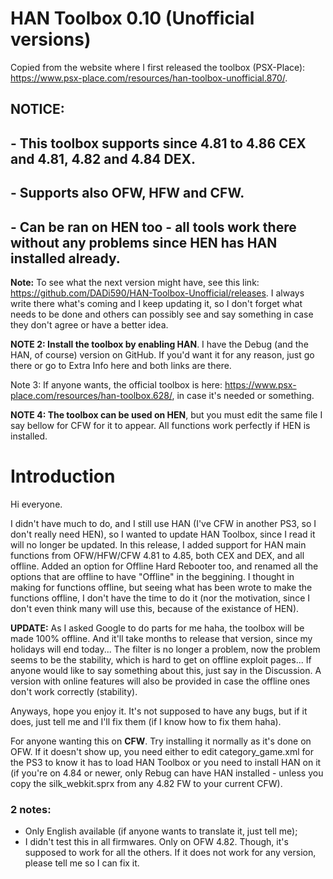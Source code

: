 # HAN Toolbox 0.10 (Unofficial versions)

Copied from the website where I first released the toolbox (PSX-Place): https://www.psx-place.com/resources/han-toolbox-unofficial.870/.

## NOTICE:
## - This toolbox supports since 4.81 to 4.86 CEX and 4.81, 4.82 and 4.84 DEX.
## - Supports also OFW, HFW and CFW.
## - Can be ran on HEN too - all tools work there without any problems since HEN has HAN installed already.

**Note:** To see what the next version might have, see this link: https://github.com/DADi590/HAN-Toolbox-Unofficial/releases. I always write there what's coming and I keep updating it, so I don't forget what needs to be done and others can possibly see and say something in case they don't agree or have a better idea.

**NOTE 2: Install the toolbox by enabling HAN**. I have the Debug (and the HAN, of course) version on GitHub. If you'd want it for any reason, just go there or go to Extra Info here and both links are there.

Note 3: If anyone wants, the official toolbox is here: https://www.psx-place.com/resources/han-toolbox.628/, in case it's needed or something.

**NOTE 4: The toolbox can be used on HEN**, but you must edit the same file I say bellow for CFW for it to appear. All functions work perfectly if HEN is installed.

# Introduction

Hi everyone.

I didn't have much to do, and I still use HAN (I've CFW in another PS3, so I don't really need HEN), so I wanted to update HAN Toolbox, since I read it will no longer be updated. In this release, I added support for HAN main functions from OFW/HFW/CFW 4.81 to 4.85, both CEX and DEX, and all offline. Added an option for Offline Hard Rebooter too, and renamed all the options that are offline to have "Offline" in the beggining. I thought in making for functions offline, but seeing what has been wrote to make the functions offline, I don't have the time to do it (nor the motivation, since I don't even think many will use this, because of the existance of HEN).

**UPDATE:** As I asked Google to do parts for me haha, the toolbox will be made 100% offline. And it'll take months to release that version, since my holidays will end today... The filter is no longer a problem, now the problem seems to be the stability, which is hard to get on offline exploit pages... If anyone would like to say something about this, just say in the Discussion. A version with online features will also be provided in case the offline ones don't work correctly (stability).

Anyways, hope you enjoy it. It's not supposed to have any bugs, but if it does, just tell me and I'll fix them (if I know how to fix them haha).

For anyone wanting this on **CFW**. Try installing it normally as it's done on OFW. If it doesn't show up, you need either to edit category_game.xml for the PS3 to know it has to load HAN Toolbox or you need to install HAN on it (if you're on 4.84 or newer, only Rebug can have HAN installed - unless you copy the silk_webkit.sprx from any 4.82 FW to your current CFW).

### 2 notes:
- Only English available (if anyone wants to translate it, just tell me);
- I didn't test this in all firmwares. Only on OFW 4.82. Though, it's supposed to work for all the others. If it does not work for any version, please tell me so I can fix it.
